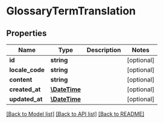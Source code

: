 # GlossaryTermTranslation

## Properties
Name | Type | Description | Notes
------------ | ------------- | ------------- | -------------
**id** | **string** |  | [optional] 
**locale_code** | **string** |  | [optional] 
**content** | **string** |  | [optional] 
**created_at** | [**\DateTime**](\DateTime.md) |  | [optional] 
**updated_at** | [**\DateTime**](\DateTime.md) |  | [optional] 

[[Back to Model list]](../README.md#documentation-for-models) [[Back to API list]](../README.md#documentation-for-api-endpoints) [[Back to README]](../README.md)


